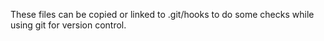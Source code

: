 These files can be copied or linked to .git/hooks to do some checks while
using git for version control.